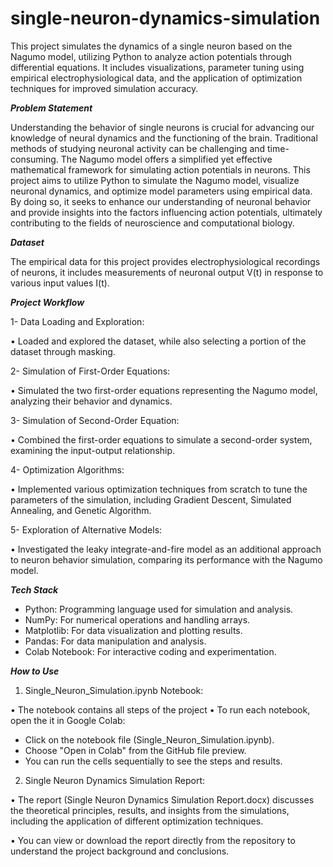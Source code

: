 # single-neuron-dynamics-simulation
This project simulates the dynamics of a single neuron based on the Nagumo model, utilizing Python to analyze action potentials through differential equations. It includes visualizations, parameter tuning using empirical electrophysiological data, and the application of optimization techniques for improved simulation accuracy.

_**Problem Statement**_

Understanding the behavior of single neurons is crucial for advancing our knowledge of neural dynamics and the functioning of the brain. Traditional methods of studying neuronal activity can be challenging and time-consuming. The Nagumo model offers a simplified yet effective mathematical framework for simulating action potentials in neurons. This project aims to utilize Python to simulate the Nagumo model, visualize neuronal dynamics, and optimize model parameters using empirical data. By doing so, it seeks to enhance our understanding of neuronal behavior and provide insights into the factors influencing action potentials, ultimately contributing to the fields of neuroscience and computational biology.

_**Dataset**_

The empirical data for this project provides electrophysiological recordings of neurons, it includes measurements of neuronal output V(t) in response to various input values I(t).

_**Project Workflow**_

1- Data Loading and Exploration:

•	Loaded and explored the dataset, while also selecting a portion of the dataset through masking.

2- Simulation of First-Order Equations:

•	Simulated the two first-order equations representing the Nagumo model, analyzing their behavior and dynamics.

3- Simulation of Second-Order Equation:

•	Combined the first-order equations to simulate a second-order system, examining the input-output relationship.

4- Optimization Algorithms:

•	Implemented various optimization techniques from scratch to tune the parameters of the simulation, including Gradient Descent, Simulated Annealing, and Genetic Algorithm.

5- Exploration of Alternative Models:

•	Investigated the leaky integrate-and-fire model as an additional approach to neuron behavior simulation, comparing its performance with the Nagumo model.

_**Tech Stack**_
- Python: Programming language used for simulation and analysis.
- NumPy: For numerical operations and handling arrays.
- Matplotlib: For data visualization and plotting results.
- Pandas: For data manipulation and analysis.
- Colab Notebook: For interactive coding and experimentation.

_**How to Use**_
1.	Single_Neuron_Simulation.ipynb Notebook:
   
•	The notebook contains all steps of the project
•	To run each notebook, open the it in Google Colab:
-	Click on the notebook file (Single_Neuron_Simulation.ipynb).
-	Choose "Open in Colab" from the GitHub file preview.
-	You can run the cells sequentially to see the steps and results.

2.	Single Neuron Dynamics Simulation Report:
   
•	The report (Single Neuron Dynamics Simulation Report.docx) discusses the theoretical principles, results, and insights from the simulations, including the application of different optimization techniques.

•	You can view or download the report directly from the repository to understand the project background and conclusions.

